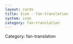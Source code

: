 ```yaml
---
layout: cards
title: Icon - fan-translation
system: icon
category: fan-translation
---
```

<div class="alert alert-secondary mb-4"><span class="i18n innerHTML-category">Category: </span><span class="i18n innerHTML-cat-fan-translation">fan-translation</span></div>
